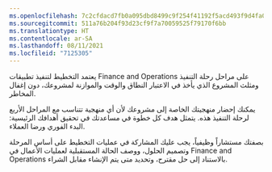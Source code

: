 ```yaml
---
ms.openlocfilehash: 7c2cfdacd7fb0a095dbd8499c9f254f41192f5acd493f9d4fa0234f34b16505a
ms.sourcegitcommit: 511a76b204f93d23cf9f7a70059525f79170f6bb
ms.translationtype: HT
ms.contentlocale: ar-SA
ms.lasthandoff: 08/11/2021
ms.locfileid: "7125305"
---
```

يعتمد التخطيط لتنفيذ تطبيقات Finance and Operations على مراحل رحلة التنفيذ ومثلث المشروع الذي يأخذ في الاعتبار النطاق والوقت والموازنة لمشروعك، دون إغفال المخاطر. 

يمكنك إحضار منهجيتك الخاصة إلى مشروعك لأن أي منهجية تتناسب مع المراحل الأربع لرحلة التنفيذ هذه. يتمثل هدف كل خطوة في مساعدتك في تحقيق أهدافك الرئيسية: البدء الفوري ورضا العملاء. 

بصفتك مستشاراً وظيفياً، يجب عليك المشاركة في عمليات التخطيط على أساس المرحلة وتصميم الحلول، ووصف الحالة المستقبلية لعمليات الأعمال في Finance and Operations بالاستناد إلى حل مقترح، وتحديد متى يتم الإنشاء مقابل الشراء.

